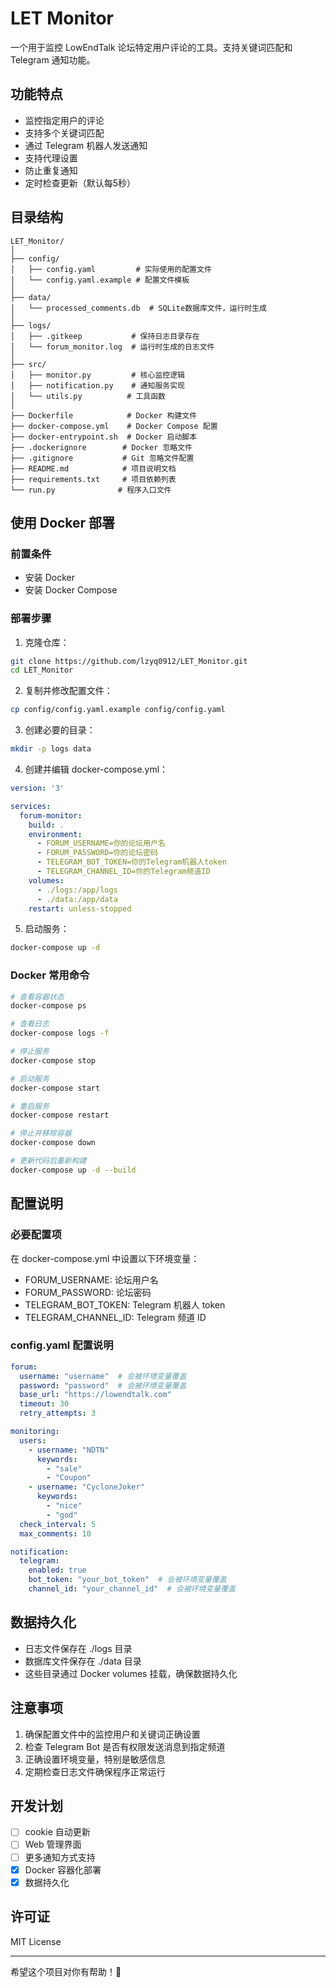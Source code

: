 # LET Monitor

一个用于监控 LowEndTalk 论坛特定用户评论的工具。支持关键词匹配和 Telegram 通知功能。

## 功能特点
- 监控指定用户的评论
- 支持多个关键词匹配
- 通过 Telegram 机器人发送通知
- 支持代理设置
- 防止重复通知
- 定时检查更新（默认每5秒）

## 目录结构
```
LET_Monitor/
│
├── config/
│   ├── config.yaml         # 实际使用的配置文件
│   └── config.yaml.example # 配置文件模板
│
├── data/
│   └── processed_comments.db  # SQLite数据库文件，运行时生成
│
├── logs/
│   ├── .gitkeep           # 保持日志目录存在
│   └── forum_monitor.log  # 运行时生成的日志文件
│
├── src/
│   ├── monitor.py         # 核心监控逻辑
│   ├── notification.py    # 通知服务实现
│   └── utils.py          # 工具函数
│
├── Dockerfile            # Docker 构建文件
├── docker-compose.yml    # Docker Compose 配置
├── docker-entrypoint.sh  # Docker 启动脚本
├── .dockerignore        # Docker 忽略文件
├── .gitignore           # Git 忽略文件配置
├── README.md            # 项目说明文档
├── requirements.txt     # 项目依赖列表
└── run.py              # 程序入口文件
```

## 使用 Docker 部署

### 前置条件
- 安装 Docker
- 安装 Docker Compose

### 部署步骤

1. 克隆仓库：
```bash
git clone https://github.com/lzyq0912/LET_Monitor.git
cd LET_Monitor
```

2. 复制并修改配置文件：
```bash
cp config/config.yaml.example config/config.yaml
```

3. 创建必要的目录：
```bash
mkdir -p logs data
```

4. 创建并编辑 docker-compose.yml：
```yaml
version: '3'

services:
  forum-monitor:
    build: .
    environment:
      - FORUM_USERNAME=你的论坛用户名
      - FORUM_PASSWORD=你的论坛密码
      - TELEGRAM_BOT_TOKEN=你的Telegram机器人token
      - TELEGRAM_CHANNEL_ID=你的Telegram频道ID
    volumes:
      - ./logs:/app/logs
      - ./data:/app/data
    restart: unless-stopped
```

5. 启动服务：
```bash
docker-compose up -d
```

### Docker 常用命令

```bash
# 查看容器状态
docker-compose ps

# 查看日志
docker-compose logs -f

# 停止服务
docker-compose stop

# 启动服务
docker-compose start

# 重启服务
docker-compose restart

# 停止并移除容器
docker-compose down

# 更新代码后重新构建
docker-compose up -d --build
```

## 配置说明

### 必要配置项
在 docker-compose.yml 中设置以下环境变量：
- FORUM_USERNAME: 论坛用户名
- FORUM_PASSWORD: 论坛密码
- TELEGRAM_BOT_TOKEN: Telegram 机器人 token
- TELEGRAM_CHANNEL_ID: Telegram 频道 ID

### config.yaml 配置说明
```yaml
forum:
  username: "username"  # 会被环境变量覆盖
  password: "password"  # 会被环境变量覆盖
  base_url: "https://lowendtalk.com"
  timeout: 30
  retry_attempts: 3

monitoring:
  users:
    - username: "NDTN"
      keywords:
        - "sale"
        - "Coupon"
    - username: "CycloneJoker"
      keywords:
        - "nice"
        - "god"
  check_interval: 5
  max_comments: 10

notification:
  telegram:
    enabled: true
    bot_token: "your_bot_token"  # 会被环境变量覆盖
    channel_id: "your_channel_id"  # 会被环境变量覆盖
```

## 数据持久化
- 日志文件保存在 ./logs 目录
- 数据库文件保存在 ./data 目录
- 这些目录通过 Docker volumes 挂载，确保数据持久化

## 注意事项
1. 确保配置文件中的监控用户和关键词正确设置
2. 检查 Telegram Bot 是否有权限发送消息到指定频道
3. 正确设置环境变量，特别是敏感信息
4. 定期检查日志文件确保程序正常运行

## 开发计划
- [ ] cookie 自动更新
- [ ] Web 管理界面
- [ ] 更多通知方式支持
- [x] Docker 容器化部署
- [x] 数据持久化

## 许可证
MIT License

---
希望这个项目对你有帮助！🤗